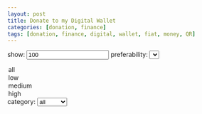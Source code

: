 ```yaml
---
layout: post
title: Donate to my Digital Wallet
categories: [donation, finance]
tags: [donation, finance, digital, wallet, fiat, money, QR]
---
```

<label for="show">show:</label>
	<input type="number" id="show" name="show" value="100">
<label for="preferability">preferability:</label>
<select id="preferability">
  <option value="all">all</option>
  <option value="low">low</option>
  <option value="medium">medium</option>
  <option value="high">high</option>
</select>
<label for="category">category:</label>
<select id="category">
  <option value="all">all</option>
  <option value="popular">popular</option>
</select>
<div id="digitalwallet">
 
</div>

<script>
$('#show, #rate, #cost, #category').ready(function(){
  donation();
}).change(function(){
  donation();
});

function donation(){
  var print_count = 0;
  var show = $('#show').val();
  var preferability = $('#preferability').val();
  var category = $('#category').val();
  var digitalwalletlength = data.digitalwallet.length;
  $('#digitalwallet').html('');
  $.getJSON('https://0fajarpurnama0.github.io/assets/json/donation.json', function(data) {
	if(preferability == 'all' && category == 'all'){
	  for(i = 0; i < digitalwalletlength; i++){
		print_donation("digitalwallet", data.digitalwallet[i].name, data.digitalwallet[i].address, data.digitalwallet[i].image);
		print_count++;
		if(print_count == show){
		  break;
		}
	  }
	} else if(preferability == 'all'){
	  for(i = 0; i < digitalwalletlength; i++){
		if(data.digitalwallet[i].category==category){
		  print_donation("digitalwallet", data.digitalwallet[i].name, data.digitalwallet[i].address, data.digitalwallet[i].image);
		  print_count++;
		  if(print_count == show){
			break;
		  }
		}
	  }
	} else if(category == 'all'){
	  for(i = 0; i < digitalwalletlength; i++){
		if(data.digitalwallet[i].preferability==preferability){
		  print_donation("digitalwallet", data.digitalwallet[i].name, data.digitalwallet[i].address, data.digitalwallet[i].image);
		  print_count++;
		  if(print_count == show){
			break;
		  }
		}
	  }
	} else {
	  for(i = 0; i < digitalwalletlength; i++){
		if(data.digitalwallet[i].preferability==preferability && data.digitalwallet[i].category==category){
		  print_donation("digitalwallet", data.digitalwallet[i].name, data.digitalwallet[i].address, data.digitalwallet[i].image);
		  print_count++;
		  if(print_count == show){
			break;
		  }
		}
	  } 
	}
  });
}

function print_donation(id, name, address, image){
  $('#'+id).append(`
	<figure>
	  <img src="`+image+`" alt="`+name+`: `+address+`" style="max-width:100%">
	  <figcaption>`+name+`<a href="#" class="copy">`+address+`</a></figcaption>
	</figure>
  `);
}

$(".copy").click(function() {
  copyStringToClipboard($(this).text());
});
</script>